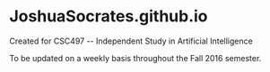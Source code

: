 # JoshuaSocrates.github.io
Created for CSC497 -- Independent Study in Artificial Intelligence

To be updated on a weekly basis throughout the Fall 2016 semester.

